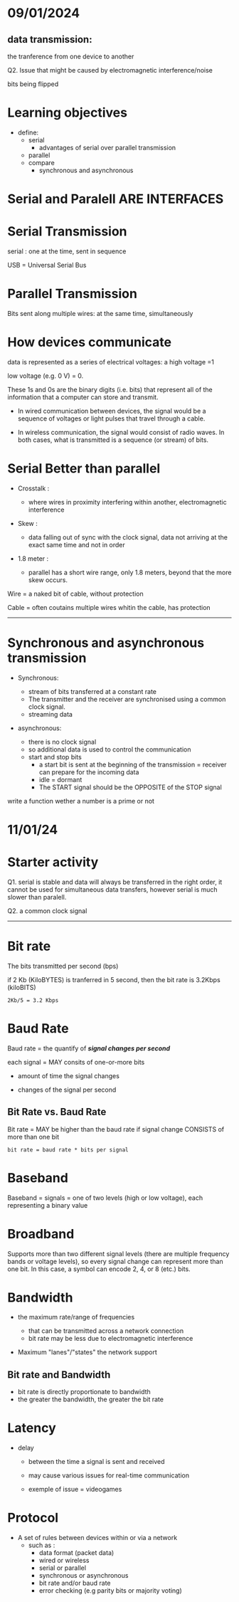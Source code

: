 # 09/01/2024

## data transmission:

the tranference from one device to another

Q2. Issue that might be caused by electromagnetic interference/noise

bits being flipped

# Learning objectives

- define:
    - serial
        - advantages of serial over parallel transmission
    - parallel
    - compare
        - synchronous and asynchronous

# Serial and Paralell ARE INTERFACES

# Serial Transmission

serial : one at the time, sent in sequence

USB = Universal Serial Bus

# Parallel Transmission

Bits sent along multiple wires: at the same time, simultaneously

# How devices communicate

data is represented as a series of electrical voltages: a high voltage =1

low voltage (e.g. 0 V) = 0. 

These 1s and 0s are the binary digits (i.e. bits) that represent all of the information that a computer can store and transmit.

- In wired communication between devices, the signal would be a sequence of voltages or light pulses that travel through a cable.

- In wireless communication, the signal would consist of radio waves. In both cases, what is transmitted is a sequence (or stream) of bits.

# Serial Better than parallel

- Crosstalk :
    - where wires in proximity interfering within another, electromagnetic interference

- Skew :
    - data falling out of sync with the clock signal, data not arriving at the exact same time and not in order

- 1.8 meter :
    - parallel has a short wire range, only 1.8 meters, beyond that the more skew occurs.

Wire = a naked bit of cable, without protection

Cable = often coutains multiple wires whitin the cable, has protection

---

# Synchronous and asynchronous transmission

- Synchronous:
    - stream of bits transferred at a constant rate
    - The transmitter and the receiver are synchronised using a common clock signal.
    - streaming data

- asynchronous:
    - there is no clock signal
    - so additional data is used to control the communication
    - start and stop bits
        - a start bit is sent at the beginning of the transmission = receiver can prepare for the incoming data
        - idle = dormant
        - The START signal should be the OPPOSITE of the STOP signal



write a function wether a number is a prime or not

# 11/01/24

# Starter activity

Q1. serial is stable and data will always be transferred in the right order, it cannot be used for simultaneous data transfers, however serial is much slower than paralell.

Q2. a common clock signal

---

# Bit rate

The bits transmitted per second (bps)

if 2 Kb (KiloBYTES) is tranferred in 5 second, then the bit rate is 3.2Kbps (kiloBITS)

    2Kb/5 = 3.2 Kbps

# Baud Rate

Baud rate = the quantify of ***signal changes per second***

each signal = MAY consits of one-or-more bits

- amount of time the signal changes

- changes of the signal per second

## Bit Rate vs. Baud Rate

Bit rate = MAY be higher than the baud rate if signal change CONSISTS of more than one bit

    bit rate = baud rate * bits per signal

# Baseband

Baseband = signals = one of two levels (high or low voltage), each representing a binary value

# Broadband

Supports more than two different signal levels (there are multiple frequency bands or voltage levels), so every signal change can represent more than one bit. In this case, a symbol can encode 2, 4, or 8 (etc.) bits.

# Bandwidth

- the maximum rate/range of frequencies
    - that can be transmitted across a network connection
    - bit rate may be less due to electromagnetic interference

- Maximum "lanes"/"states" the network support

## Bit rate and Bandwidth

- bit rate is directly proportionate to bandwidth
- the greater the bandwidth, the greater the bit rate

# Latency

- delay
    - between the time a signal is sent and received
    - may cause various issues for real-time communication

    - exemple of issue = videogames

# Protocol

- A set of rules between devices within or via a network
    - such as :
        - data format (packet data)
        - wired or wireless
        - serial or parallel
        - synchronous or asynchronous
        - bit rate and/or baud rate
        - error checking (e.g parity bits or majority voting)